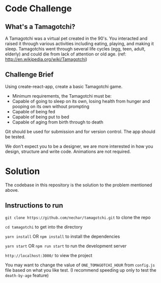 # Code Challenge

## What's a Tamagotchi?

A Tamagotchi was a virtual pet created in the 90's. You interacted and raised it through various activities including eating, playing, and making it sleep. Tamagotchis went through several life cycles (egg, teen, adult, elderly) and could die from lack of attention or old age. (ref: http://en.wikipedia.org/wiki/Tamagotchi)

## Challenge Brief

Using create-react-app, create a basic Tamagotchi game.

- Minimum requirements, the Tamagotchi must be:
- Capable of going to sleep on its own, losing health from hunger and pooping on its own without prompting
- Capable of being fed
- Capable of being put to bed
- Capable of aging from birth through to death

Git should be used for submission and for version control. The app should be tested.

We don't expect you to be a designer, we are more interested in how you design, structure and write code. Animations are not required.

# Solution

The codebase in this repository is the solution to the problem mentioned above.

## Instructions to run

`git clone https://github.com/nechar/tamagotchi.git` to clone the repo

`cd tamagotchi` to get into the directory

`yarn install` OR `npm install` to install the dependencies

`yarn start` OR `npm run start` to run the development server

`http://localhost:3000/` to view the project

You may want to change the value of `ONE_TOMAGOTCHI_HOUR` from `config.js` file based on what you like test.
(I recommend speeding up only to test the `death-by-age` feature)
